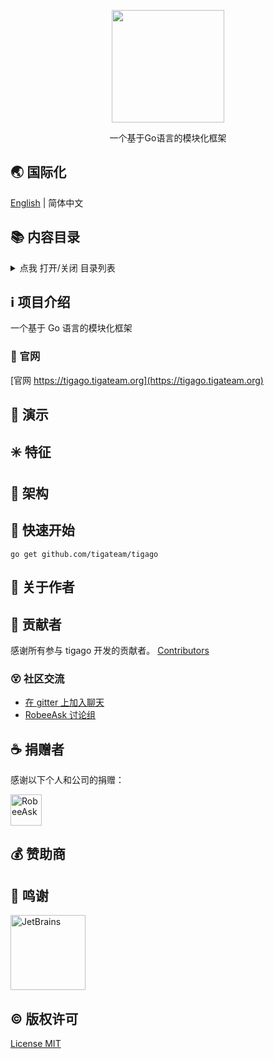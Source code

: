 <!-- # README -->
<p align="center">
   <img src="https://cdn.jsdelivr.net/gh/misitebao/CDN@master/gravatar_tigateam.png" width="180" height="180"/><br/>
</p>
<p align="center">
一个基于Go语言的模块化框架
</p>

<span id="nav-1"></span>

## 🌏 国际化

[English](README.md) | 简体中文

<span id="nav-2"></span>

## 📚 内容目录

<details>
  <summary>点我 打开/关闭 目录列表</summary>

- [国际化](#nav-1)
- [内容目录](#nav-2)
- [项目介绍](#nav-3)
  - [官网](#nav-3-1)
- [演示](#nav-4)
- [特征](#nav-5)
- [架构](#nav-6)
- [快速开始](#nav-7)
- [关于作者](#nav-8)
- [贡献者](#nav-9)
  - [社区交流](#nav-9-1)
- [发布记录](CHANGE.md)
- [捐赠者](#nav-11)
- [赞助商](#nav-12)
- [鸣谢](#nav-13)
- [版权许可](#nav-14)

</details>

<span id="nav-3"></span>

## ℹ️ 项目介绍

一个基于 Go 语言的模块化框架

<span id="nav-3-1"></span>

### 🔔 官网

[官网 https://tigago.tigateam.org](https://tigago.tigateam.org)

<span id="nav-4"></span>

## 🌅 演示

<span id="nav-5"></span>

## ✳️ 特征

<span id="nav-6"></span>

## 🍊 架构

<span id="nav-7"></span>

## 💎 快速开始

```
go get github.com/tigateam/tigago
```

<span id="nav-8"></span>

## 🙆 关于作者

<span id="nav-9"></span>

## 🌟 贡献者

感谢所有参与 tigago 开发的贡献者。 [Contributors](https://github.com/tigateam/tigago/graphs/contributors)

<span id="nav-9-1"></span>

### 😵 社区交流

- [在 gitter 上加入聊天](https://gitter.im/tigateam/tigago?utm_source=badge&utm_medium=badge&utm_campaign=pr-badge&utm_content=badge)
- [RobeeAsk 讨论组](http://tigago.robeeask.com/)

<span id="nav-11"></span>

## ☕ 捐赠者

感谢以下个人和公司的捐赠：

<a href="https://robeeask.com">
  <img src="https://cdn.jsdelivr.net/gh/misitebao/CDN@main/logo/robeeask.png" height="50px" alt="RobeeAsk"/>
</a>

<span id="nav-12"></span>

## 💰 赞助商

<span id="nav-13"></span>

## 👏 鸣谢

<a href="https://www.jetbrains.com/?from=Tigaui">
  <img src="https://cdn.jsdelivr.net/gh/misitebao/CDN@main/logo/jetbrains.png" height="120" alt="JetBrains"/>
</a>

<span id="nav-14"></span>

## ©️ 版权许可

[License MIT](LICENSE)
